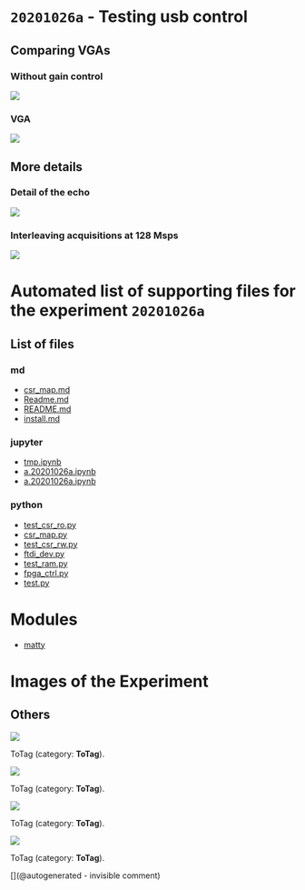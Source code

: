 # `20201026a` - Testing usb control

## Comparing VGAs

### Without gain control

![](/matty/20201026a/images/no_vga.png)

### VGA

![](/matty/20201026a/images/vga.png)

## More details

### Detail of the echo

![](/matty/20201026a/images/ping.png)

### Interleaving acquisitions at 128 Msps

![](/matty/20201026a/images/128msps.png)


# Automated list of supporting files for the __experiment `20201026a`__

## List of files

### md

* [csr_map.md](/matty/20201026a/fpga_ctrl/csr_map.md)
* [Readme.md](/matty/20201026a/Readme.md)
* [README.md](/matty/20201026a/fpga_ctrl/README.md)
* [install.md](/matty/20201026a/install.md)


### jupyter

* [tmp.ipynb](/tmp.ipynb)
* [a.20201026a.ipynb](/matty/20201031a/fpga_ctrl/a.20201026a.ipynb)
* [a.20201026a.ipynb](/matty/20201026a/fpga_ctrl/a.20201026a.ipynb)


### python

* [test_csr_ro.py](/matty/20201026a/fpga_ctrl/test_csr_ro.py)
* [csr_map.py](/matty/20201026a/fpga_ctrl/csr_map.py)
* [test_csr_rw.py](/matty/20201026a/fpga_ctrl/test_csr_rw.py)
* [ftdi_dev.py](/matty/20201026a/fpga_ctrl/ftdi_dev.py)
* [test_ram.py](/matty/20201026a/fpga_ctrl/test_ram.py)
* [fpga_ctrl.py](/matty/20201026a/fpga_ctrl/fpga_ctrl.py)
* [test.py](/matty/20201026a/fpga_ctrl/test.py)





# Modules

* [matty](/matty/)




# Images of the Experiment

## Others

![](/matty/20201026a/images/no_vga.png)

ToTag (category: __ToTag__).

![](/matty/20201026a/images/vga.png)

ToTag (category: __ToTag__).

![](/matty/20201026a/images/ping.png)

ToTag (category: __ToTag__).

![](/matty/20201026a/images/128msps.png)

ToTag (category: __ToTag__).










[](@autogenerated - invisible comment)
